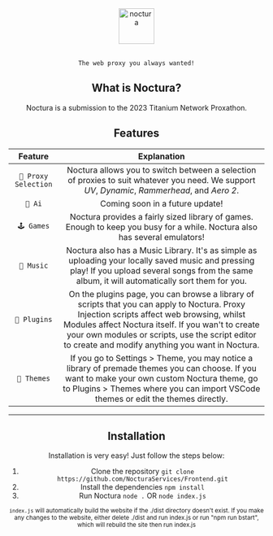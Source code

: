 <div align="center">
   <img src="https://i.ibb.co/1M2qSLw/nocturalogo.png" alt="noctura" height="70"/>
   <br></br>
   
   `The web proxy you always wanted!`
   
   ## What is Noctura?
   
   Noctura is a submission to the 2023 Titanium Network Proxathon.
   
   ## Features

   |  **Feature**  | **Explanation** |
   |:------------------:|:------------------------------:|
   | `🔡 Proxy Selection` | Noctura allows you to switch between a selection of proxies to suit whatever you need. We support _UV_, _Dynamic_, _Rammerhead_, and _Aero 2_. |
   | `🧠 Ai` | Coming soon in a future update! |
   | `🕹️ Games` | Noctura provides a fairly sized library of games. Enough to keep you busy for a while. Noctura also has several emulators! |
   | `🎵 Music` | Noctura also has a Music Library. It's as simple as uploading your locally saved music and pressing play! If you upload several songs from the same album, it will automatically sort them for you. |
   | `💽 Plugins` | On the plugins page, you can browse a library of scripts that you can apply to Noctura. Proxy Injection scripts affect web browsing, whilst Modules affect Noctura itself. If you wan't to create your own modules or scripts, use the script editor to create and modify anything you want in Noctura.|
   | `🎨 Themes` | If you go to Settings > Theme, you may notice a library of premade themes you can choose. If you want to make your own custom Noctura theme, go to Plugins > Themes where you can import VSCode themes or edit the themes directly. |
   
   ---
   
   ## Installation
   
   Installation is very easy! Just follow the steps below:
   
   1. Clone the repository
      `git clone https://github.com/NocturaServices/Frontend.git`
   2. Install the dependencies
      `npm install`
   3. Run Noctura
      `node .` OR `node index.js`
   
   <sub>`index.js` will automatically build the website if the ./dist directory doesn't exist. If you make any changes to the website, either delete ./dist and run index.js or run "npm run bstart", which will rebuild the site then run index.js</sub>
</div>
